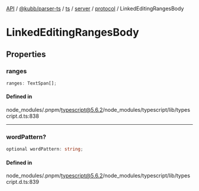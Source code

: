 [API](../../../../../../../../../packages.md) / [@kubb/parser-ts](../../../../../../../index.md) / [ts](../../../../../index.md) / [server](../../../index.md) / [protocol](../index.md) / LinkedEditingRangesBody

# LinkedEditingRangesBody

## Properties

### ranges

```ts
ranges: TextSpan[];
```

#### Defined in

node\_modules/.pnpm/typescript@5.6.2/node\_modules/typescript/lib/typescript.d.ts:838

***

### wordPattern?

```ts
optional wordPattern: string;
```

#### Defined in

node\_modules/.pnpm/typescript@5.6.2/node\_modules/typescript/lib/typescript.d.ts:839
